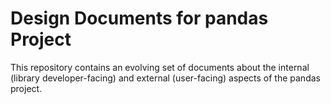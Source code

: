 # Design Documents for pandas Project

This repository contains an evolving set of documents about the internal
(library developer-facing) and external (user-facing) aspects of the pandas
project.